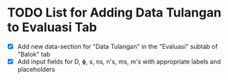 # TODO List for Adding Data Tulangan to Evaluasi Tab

- [x] Add new data-section for "Data Tulangan" in the "Evaluasi" subtab of "Balok" tab
- [x] Add input fields for D, ɸ, s, ns, n's, ms, m's with appropriate labels and placeholders
